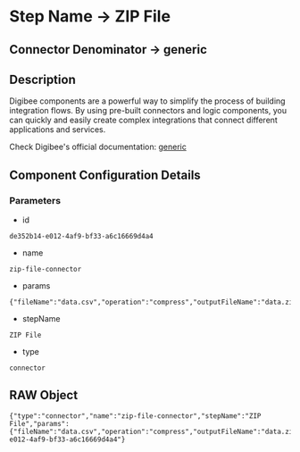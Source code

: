 # Step Name -> ZIP File
## Connector Denominator -> generic

## Description

Digibee components are a powerful way to simplify the process of building integration flows. By using pre-built connectors and logic components, you can quickly and easily create complex integrations that connect different applications and services.

Check Digibee's official documentation: [generic](https://docs.digibee.com/documentation "Digibee documentation")

## Component Configuration Details
### Parameters

* id
```
de352b14-e012-4af9-bf33-a6c16669d4a4
```

* name
```
zip-file-connector
```

* params
```
{"fileName":"data.csv","operation":"compress","outputFileName":"data.zip","failOnError":false}
```

* stepName
```
ZIP File
```

* type
```
connector
```


## RAW Object

```
{"type":"connector","name":"zip-file-connector","stepName":"ZIP File","params":{"fileName":"data.csv","operation":"compress","outputFileName":"data.zip","failOnError":false},"id":"de352b14-e012-4af9-bf33-a6c16669d4a4"}
```